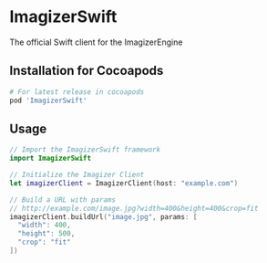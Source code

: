 # ImagizerSwift
The official Swift client for the ImagizerEngine

## Installation for Cocoapods
```ruby
# For latest release in cocoapods
pod 'ImagizerSwift'
```
## Usage

```swift
// Import the ImagizerSwift framework
import ImagizerSwift

// Initialize the Imagizer Client
let imagizerClient = ImagizerClient(host: "example.com")

// Build a URL with params
// http://example.com/image.jpg?width=400&height=400&crop=fit
imagizerClient.buildUrl("image.jpg", params: [
  "width": 400, 
  "height": 500,
  "crop": "fit"
])
```
